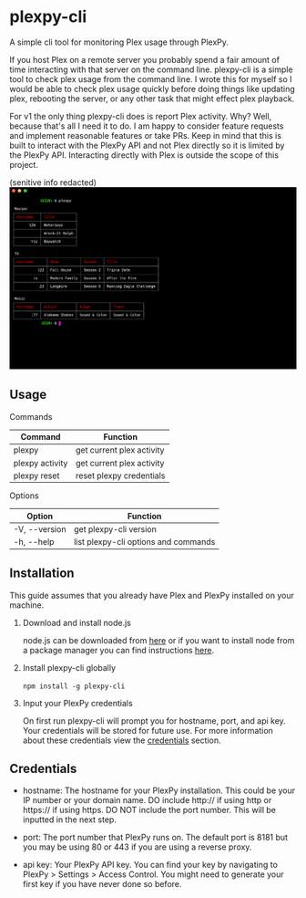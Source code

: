 # plexpy-cli

A simple cli tool for monitoring Plex usage through PlexPy.

If you host Plex on a remote server you probably spend a fair amount of time interacting with that server on the command line. plexpy-cli is a simple tool to check plex usage from the command line. I wrote this for myself so I would be able to check plex usage quickly before doing things like updating plex, rebooting the server, or any other task that might effect plex playback.

For v1 the only thing plexpy-cli does is report Plex activity. Why? Well, because that's all I need it to do. I am happy to consider feature requests and implement reasonable features or take PRs. Keep in mind that this is built to interact with the PlexPy API and not Plex directly so it is limited by the PlexPy API. Interacting directly with Plex is outside the scope of this project.

(senitive info redacted)
![plexpy-cli](assets/images/plexpy-cli.png)

## Usage

Commands

| Command         | Function                  |
| --------------- | ------------------------- |
| plexpy          | get current plex activity |
| plexpy activity | get current plex activity |
| plexpy reset    | reset plexpy credentials  |

Options

| Option        | Function                             |
| ------------- | ------------------------------------ |
| -V, --version | get plexpy-cli version               | 
| -h, --help    | list plexpy-cli options and commands |

## Installation

This guide assumes that you already have Plex and PlexPy installed on your machine.

1. Download and install node.js
  
    node.js can be downloaded from [here](https://nodejs.org/en/) or if you want to install node from a package manager you can find instructions [here](https://nodejs.org/en/download/package-manager/).
2. Install plexpy-cli globally

    `npm install -g plexpy-cli`
3. Input your PlexPy credentials

    On first run plexpy-cli will prompt you for hostname, port, and api key. Your credentials will be stored for future use. For more information about these credentials view the [credentials](#credentials) section.

## Credentials

- hostname: The hostname for your PlexPy installation. This could be your IP number or your domain name. DO include http:// if using http or https:// if using https. DO NOT include the port number. This will be inputted in the next step.

- port: The port number that PlexPy runs on. The default port is 8181 but you may be using 80 or 443 if you are using a reverse proxy.

- api key: Your PlexPy API key. You can find your key by navigating to PlexPy > Settings > Access Control. You might need to generate your first key if you have never done so before.